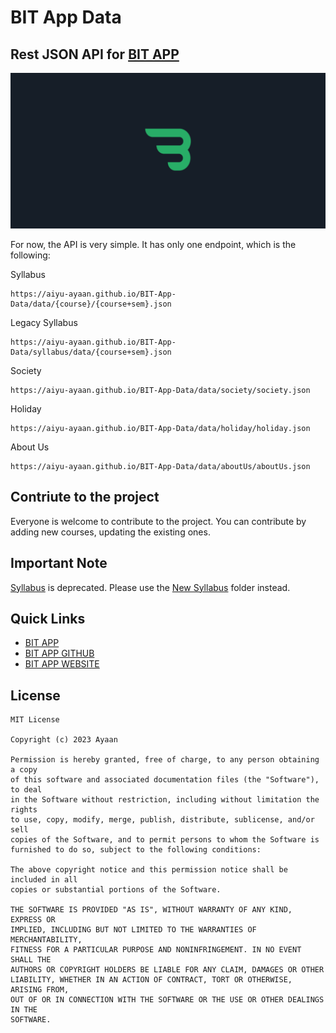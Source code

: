 # BIT App Data

## Rest JSON API for [BIT APP](https://bitapp.page.link/playStore)
![Preview alt](/preview.png)

For now, the API is very simple. It has only one endpoint, which is the following:

Syllabus 
```
https://aiyu-ayaan.github.io/BIT-App-Data/data/{course}/{course+sem}.json
```
Legacy Syllabus 
```
https://aiyu-ayaan.github.io/BIT-App-Data/syllabus/data/{course+sem}.json
```

Society 
```
https://aiyu-ayaan.github.io/BIT-App-Data/data/society/society.json
```

Holiday
```
https://aiyu-ayaan.github.io/BIT-App-Data/data/holiday/holiday.json
```

About Us
```
https://aiyu-ayaan.github.io/BIT-App-Data/data/aboutUs/aboutUs.json
```

## Contriute to the project
Everyone is welcome to contribute to the project. You can contribute by adding new courses, updating the existing ones.

## Important Note
[Syllabus](./syllabus/) is deprecated. Please use the [New Syllabus](./data/syllabus/) folder instead.


## Quick Links
- [BIT APP](https://bitapp.page.link/playStore)
- [BIT APP GITHUB](https://bitapp.page.link/BIT)
- [BIT APP WEBSITE](https://bitapp.page.link/bitByAiyu)


## License
```
MIT License

Copyright (c) 2023 Ayaan

Permission is hereby granted, free of charge, to any person obtaining a copy
of this software and associated documentation files (the "Software"), to deal
in the Software without restriction, including without limitation the rights
to use, copy, modify, merge, publish, distribute, sublicense, and/or sell
copies of the Software, and to permit persons to whom the Software is
furnished to do so, subject to the following conditions:

The above copyright notice and this permission notice shall be included in all
copies or substantial portions of the Software.

THE SOFTWARE IS PROVIDED "AS IS", WITHOUT WARRANTY OF ANY KIND, EXPRESS OR
IMPLIED, INCLUDING BUT NOT LIMITED TO THE WARRANTIES OF MERCHANTABILITY,
FITNESS FOR A PARTICULAR PURPOSE AND NONINFRINGEMENT. IN NO EVENT SHALL THE
AUTHORS OR COPYRIGHT HOLDERS BE LIABLE FOR ANY CLAIM, DAMAGES OR OTHER
LIABILITY, WHETHER IN AN ACTION OF CONTRACT, TORT OR OTHERWISE, ARISING FROM,
OUT OF OR IN CONNECTION WITH THE SOFTWARE OR THE USE OR OTHER DEALINGS IN THE
SOFTWARE.

```
